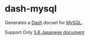 dash-mysql
============

Generates a [Dash](http://kapeli.com/dash) docset for [MySQL](http://www.mysql.com).

Support Only [5.6 Japanese document](https://dev.mysql.com/doc/refman/5.6/ja/)
